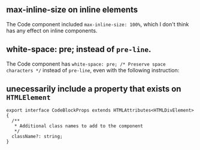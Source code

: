 ## max-inline-size on inline elements

The Code component included `max-inline-size: 100%`, which I don't think has any effect on inline components.

## white-space: pre; instead of `pre-line`.

The Code component has `white-space: pre; /* Preserve space characters */` instead of `pre-line`, even with the following instruction:

## unecessarily include a property that exists on `HTMLElement`

```
export interface CodeBlockProps extends HTMLAttributes<HTMLDivElement> {
  /**
   * Additional class names to add to the component
   */
  className?: string;
}
```
